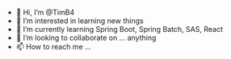 - 👋 Hi, I’m @TimB4
- 👀 I’m interested in learning new things
- 🌱 I’m currently learning Spring Boot, Spring Batch, SAS, React
- 💞️ I’m looking to collaborate on ... anything
- 📫 How to reach me ...

<!---
TimB4/TimB4 is a ✨ special ✨ repository because its `README.md` (this file) appears on your GitHub profile.
You can click the Preview link to take a look at your changes.
--->
